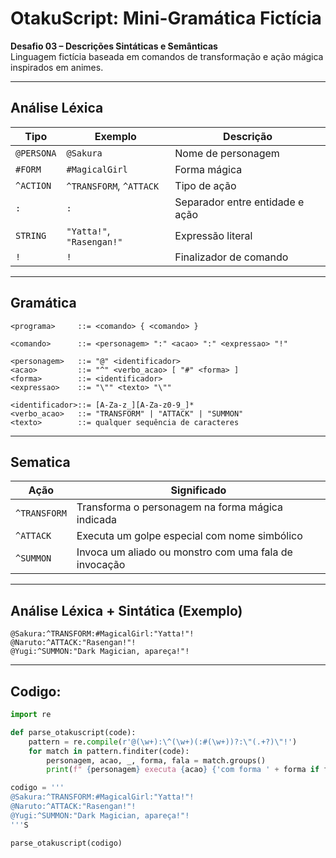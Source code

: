 # OtakuScript: Mini-Gramática Fictícia

**Desafio 03 – Descrições Sintáticas e Semânticas**  
Linguagem fictícia baseada em comandos de transformação e ação mágica inspirados em animes.

---

## Análise Léxica

| Tipo       | Exemplo                   | Descrição                            |
|------------|---------------------------|--------------------------------------|
| `@PERSONA` | `@Sakura`                 | Nome de personagem                   |
| `#FORM`    | `#MagicalGirl`            | Forma mágica                         |
| `^ACTION`  | `^TRANSFORM`, `^ATTACK`   | Tipo de ação                         |
| `:`        | `:`                       | Separador entre entidade e ação      |
| `STRING`   | `"Yatta!"`, `"Rasengan!"` | Expressão literal                    |
| `!`        | `!`                       | Finalizador de comando               |

---

## Gramática

```bnf
<programa>     ::= <comando> { <comando> }

<comando>      ::= <personagem> ":" <acao> ":" <expressao> "!"

<personagem>   ::= "@" <identificador>
<acao>         ::= "^" <verbo_acao> [ "#" <forma> ]
<forma>        ::= <identificador>
<expressao>    ::= "\"" <texto> "\""

<identificador>::= [A-Za-z_][A-Za-z0-9_]*
<verbo_acao>   ::= "TRANSFORM" | "ATTACK" | "SUMMON"
<texto>        ::= qualquer sequência de caracteres
```
---
## Sematica
| Ação          | Significado                                                |
|---------------|------------------------------------------------------------|
| `^TRANSFORM`  | Transforma o personagem na forma mágica indicada           |
| `^ATTACK`     | Executa um golpe especial com nome simbólico               | 
| `^SUMMON`     | Invoca um aliado ou monstro com uma fala de invocação      |

---

## Análise Léxica + Sintática (Exemplo)

~~~bnf
@Sakura:^TRANSFORM:#MagicalGirl:"Yatta!"!
@Naruto:^ATTACK:"Rasengan!"!
@Yugi:^SUMMON:"Dark Magician, apareça!"!
~~~
---

## Codigo:

```python
import re

def parse_otakuscript(code):
    pattern = re.compile(r'@(\w+):\^(\w+)(:#(\w+))?:\"(.+?)\"!')
    for match in pattern.finditer(code):
        personagem, acao, _, forma, fala = match.groups()
        print(f" {personagem} executa {acao} {'com forma ' + forma if forma else ''}: '{fala}'")

codigo = '''
@Sakura:^TRANSFORM:#MagicalGirl:"Yatta!"!
@Naruto:^ATTACK:"Rasengan!"!
@Yugi:^SUMMON:"Dark Magician, apareça!"!
'''S

parse_otakuscript(codigo)

```